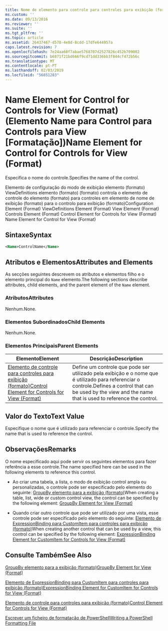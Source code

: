 ```yaml
---
title: Nome de elemento para controle para controles para exibição (formato) | Documentos da Microsoft
ms.custom: ''
ms.date: 09/13/2016
ms.reviewer: ''
ms.suite: ''
ms.tgt_pltfrm: ''
ms.topic: article
ms.assetid: 26437467-d578-4e8d-8cdd-17dfe644957a
caps.latest.revision: 7
ms.openlocfilehash: 7e24aa60f7abae5768707d2527826c452b709002
ms.sourcegitcommit: b6871f21bd666f9cd71dd336bb3f844cf472b56c
ms.translationtype: MT
ms.contentlocale: pt-PT
ms.lasthandoff: 02/03/2019
ms.locfileid: "56851283"
---
```

# <a name="name-element-for-control-for-controls-for-view-format"></a><span data-ttu-id="bcad2-102">Name Element for Control for Controls for View (Format) (Elemento Name para Control para Controls para View [Formatação])</span><span class="sxs-lookup"><span data-stu-id="bcad2-102">Name Element for Control for Controls for View (Format)</span></span>

<span data-ttu-id="bcad2-103">Especifica o nome do controle.</span><span class="sxs-lookup"><span data-stu-id="bcad2-103">Specifies the name of the control.</span></span>

<span data-ttu-id="bcad2-104">Elemento de configuração do modo de exibição elemento (formato) ViewDefinitions elemento (formato) (formato) controla o elemento de controle do elemento (formato) para controles em elemento de nome de exibição (formato) para o controlo para exibição (formato)</span><span class="sxs-lookup"><span data-stu-id="bcad2-104">Configuration Element (Format) ViewDefinitions Element (Format) View Element (Format) Controls Element (Format) Control Element for Controls for View (Format) Name Element for Control for View (Format)</span></span>

## <a name="syntax"></a><span data-ttu-id="bcad2-105">Sintaxe</span><span class="sxs-lookup"><span data-stu-id="bcad2-105">Syntax</span></span>

```xml
<Name>ControlName</Name>
```

## <a name="attributes-and-elements"></a><span data-ttu-id="bcad2-106">Atributos e Elementos</span><span class="sxs-lookup"><span data-stu-id="bcad2-106">Attributes and Elements</span></span>

<span data-ttu-id="bcad2-107">As secções seguintes descrevem os atributos e elementos filho e o elemento principal do `Name` elemento.</span><span class="sxs-lookup"><span data-stu-id="bcad2-107">The following sections describe attributes, child elements, and the parent element of the `Name` element.</span></span>

### <a name="attributes"></a><span data-ttu-id="bcad2-108">Atributos</span><span class="sxs-lookup"><span data-stu-id="bcad2-108">Attributes</span></span>

<span data-ttu-id="bcad2-109">Nenhum.</span><span class="sxs-lookup"><span data-stu-id="bcad2-109">None.</span></span>

### <a name="child-elements"></a><span data-ttu-id="bcad2-110">Elementos Subordinados</span><span class="sxs-lookup"><span data-stu-id="bcad2-110">Child Elements</span></span>

<span data-ttu-id="bcad2-111">Nenhum.</span><span class="sxs-lookup"><span data-stu-id="bcad2-111">None.</span></span>

### <a name="parent-elements"></a><span data-ttu-id="bcad2-112">Elementos Principais</span><span class="sxs-lookup"><span data-stu-id="bcad2-112">Parent Elements</span></span>

|<span data-ttu-id="bcad2-113">Elemento</span><span class="sxs-lookup"><span data-stu-id="bcad2-113">Element</span></span>|<span data-ttu-id="bcad2-114">Descrição</span><span class="sxs-lookup"><span data-stu-id="bcad2-114">Description</span></span>|
|-------------|-----------------|
|[<span data-ttu-id="bcad2-115">Elemento de controle para controles para exibição (formato)</span><span class="sxs-lookup"><span data-stu-id="bcad2-115">Control Element for Controls for View (Format)</span></span>](./control-element-for-controls-for-view-format.md)|<span data-ttu-id="bcad2-116">Define um controle que pode ser utilizado pela exibição e o nome que é utilizado para referenciar o controle.</span><span class="sxs-lookup"><span data-stu-id="bcad2-116">Defines a control that can be used by the view and the name that is used to reference the control.</span></span>|

## <a name="text-value"></a><span data-ttu-id="bcad2-117">Valor do Texto</span><span class="sxs-lookup"><span data-stu-id="bcad2-117">Text Value</span></span>

<span data-ttu-id="bcad2-118">Especifique o nome que é utilizado para referenciar o controle.</span><span class="sxs-lookup"><span data-stu-id="bcad2-118">Specify the name that is used to reference the control.</span></span>

## <a name="remarks"></a><span data-ttu-id="bcad2-119">Observações</span><span class="sxs-lookup"><span data-stu-id="bcad2-119">Remarks</span></span>

<span data-ttu-id="bcad2-120">O nome especificado aqui pode servir os seguintes elementos para fazer referência a esse controle.</span><span class="sxs-lookup"><span data-stu-id="bcad2-120">The name specified here can be used in the following elements to reference this control.</span></span>

- <span data-ttu-id="bcad2-121">Ao criar uma tabela, a lista, o modo de exibição control ampla ou personalizadas, o controle pode ser especificado pelo elemento do seguinte: [GroupBy elemento para a exibição (formato)](./groupby-element-for-view-format.md)</span><span class="sxs-lookup"><span data-stu-id="bcad2-121">When creating a table, list, wide or custom control view, the control can be specified by the following element: [GroupBy Element for View (Format)](./groupby-element-for-view-format.md)</span></span>

- <span data-ttu-id="bcad2-122">Quando criar outro controle que pode ser utilizado por uma vista, esse controle pode ser especificado pelo elemento do seguinte: [Elemento de ExpressionBinding para CustomItem para controles para exibição (formato)](./expressionbinding-element-for-customitem-for-controls-for-view-format.md)</span><span class="sxs-lookup"><span data-stu-id="bcad2-122">When creating another control that can be used by a view, this control can be specified by the following element: [ExpressionBinding Element for CustomItem for Controls for View (Format)](./expressionbinding-element-for-customitem-for-controls-for-view-format.md)</span></span>

## <a name="see-also"></a><span data-ttu-id="bcad2-123">Consulte Também</span><span class="sxs-lookup"><span data-stu-id="bcad2-123">See Also</span></span>

[<span data-ttu-id="bcad2-124">GroupBy elemento para a exibição (formato)</span><span class="sxs-lookup"><span data-stu-id="bcad2-124">GroupBy Element for View (Format)</span></span>](./groupby-element-for-view-format.md)

[<span data-ttu-id="bcad2-125">Elemento de ExpressionBinding para CustomItem para controles para exibição (formato)</span><span class="sxs-lookup"><span data-stu-id="bcad2-125">ExpressionBinding Element for CustomItem for Controls for View (Format)</span></span>](./expressionbinding-element-for-customitem-for-controls-for-view-format.md)

[<span data-ttu-id="bcad2-126">Elemento de controle para controles para exibição (formato)</span><span class="sxs-lookup"><span data-stu-id="bcad2-126">Control Element for Controls for View (Format)</span></span>](./control-element-for-controls-for-view-format.md)

[<span data-ttu-id="bcad2-127">Escrever um ficheiro de formatação de PowerShell</span><span class="sxs-lookup"><span data-stu-id="bcad2-127">Writing a PowerShell Formatting File</span></span>](./writing-a-powershell-formatting-file.md)
